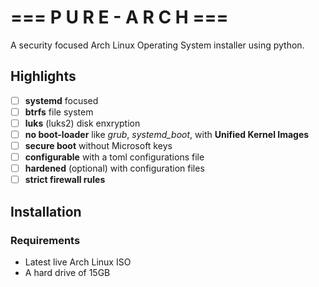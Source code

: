 # === P U R E - A R C H ===
A security focused  Arch Linux Operating System installer using python.

## Highlights
- [ ] **systemd** focused
- [ ] **btrfs** file system
- [ ] **luks** (luks2) disk enxryption
- [ ] **no boot-loader** like *grub*, *systemd_boot*, with **Unified Kernel Images**
- [ ] **secure boot** without Microsoft keys
- [ ] **configurable** with a toml configurations file
- [ ] **hardened** (optional) with configuration files
- [ ] **strict firewall rules**

## Installation

### Requirements
- Latest live Arch Linux ISO
- A hard drive of 15GB
